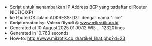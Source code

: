 - Script untuk menambahkan IP Address BGP yang terdaftar di Router NICE(OIXP)
- ke RouterOS dalam ADDRESS-LIST dengan nama "nice"
- Script created by: Valens Riyadi @ www.mikrotik.co.id
- Generated at 10 August 2025 01:00:12 WIB ... 12320 lines
- Generated in 10.763 seconds
- How-to: http://www.mikrotik.co.id/artikel_lihat.php?id=23
